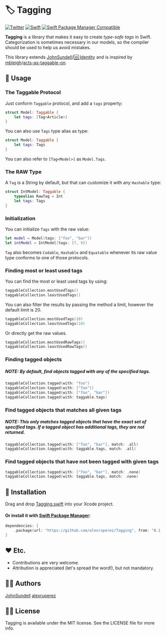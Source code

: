 # 🏷 Tagging
[![Twitter](https://img.shields.io/badge/contact-@alexruperez-0FABFF.svg?style=flat)](http://twitter.com/alexruperez)
[![Swift](https://img.shields.io/badge/Swift-5-orange.svg?style=flat)](https://swift.org)
[![Swift Package Manager Compatible](https://img.shields.io/badge/Swift%20Package%20Manager-compatible-4BC51D.svg?style=flat)](https://github.com/apple/swift-package-manager)

**Tagging** is a library that makes it easy to create *type-safe tags* in Swift.
Categorization is sometimes necessary in our models, so the compiler should be used to help us avoid mistakes.

This library extends [JohnSundell](https://github.com/JohnSundell)/[🆔 Identity](https://github.com/JohnSundell/Identity) and is inspired by [mbleigh](https://github.com/mbleigh)/[acts-as-taggable-on](https://github.com/mbleigh/acts-as-taggable-on).

## 🐒 Usage

### The Taggable Protocol

Just conform `Taggable` protocol, and add a `tags` property:

```swift
struct Model: Taggable {
    let tags: [Tag<Article>]
}
```

You can also use `Tags` type alias as type:

```swift
struct Model: Taggable {
    let tags: Tags
}
```

You can also refer to `[Tag<Model>]` as `Model.Tags`.

### The RAW Type

A `Tag` is a String by default, but that can customize it with any `Hashable` type:

```swift
struct IntModel: Taggable {
    typealias RawTag = Int
    let tags: Tags
}
```

### Initialization

You can initialize `Tags` with the raw value:

```swift
let model = Model(tags: ["foo", "bar"])
let intModel = IntModel(tags: [7, 9])
```

`Tag` also becomes `Codable`, `Hashable` and `Equatable` whenever its raw value type conforms to one of those protocols.

### Finding most or least used tags

You can find the most or least used tags by using:

```swift
taggableCollection.mostUsedTags()
taggableCollection.leastUsedTags()
```

You can also filter the results by passing the method a limit, however the default limit is 20.

```swift
taggableCollection.mostUsedTags(10)
taggableCollection.leastUsedTags(10)
```

Or directly get the raw values.

```swift
taggableCollection.mostUsedRawTags()
taggableCollection.leastUsedRawTags()
```

### Finding tagged objects
##### NOTE: By default, find objects tagged with any of the specified tags.

```swift
taggableCollection.tagged(with: "foo")
taggableCollection.tagged(with: ["foo"])
taggableCollection.tagged(with: ["foo", "bar"])
taggableCollection.tagged(with: taggable.tags)
```

### Find tagged objects that matches all given tags
##### NOTE: This only matches tagged objects that have the exact set of specified tags. If a tagged object has additional tags, they are not returned.

```swift
taggableCollection.tagged(with: ["foo", "bar"], match: .all)
taggableCollection.tagged(with: taggable.tags, match: .all)
```

### Find tagged objects that have not been tagged with given tags
```swift
taggableCollection.tagged(with: ["foo", "bar"], match: .none)
taggableCollection.tagged(with: taggable.tags, match: .none)
```

## 📲 Installation

Drag and drop [Tagging.swift](https://github.com/alexruperez/Tagging/blob/master/Tagging/Tagging.swift) into your Xcode project.

#### Or install it with [Swift Package Manager](https://github.com/apple/swift-package-manager/tree/master/Documentation):

```swift
dependencies: [
    .package(url: "https://github.com/alexruperez/Tagging", from: "0.1.0")
]
```

## ❤️ Etc.

* Contributions are very welcome.
* Attribution is appreciated (let's spread the word!), but not mandatory.

## 👨‍💻 Authors

[JohnSundell](https://github.com/JohnSundell)
[alexruperez](https://github.com/alexruperez)

## 👮‍♂️ License

Tagging is available under the MIT license. See the LICENSE file for more info.
